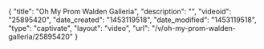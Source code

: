 {
    "title": "Oh My Prom Walden Galleria",
    "description": "",
    "videoid": "25895420",
    "date_created": "1453119518",
    "date_modified": "1453119518",
    "type": "captivate",
    "layout": "video",
    "url": "\/v\/oh-my-prom-walden-galleria\/25895420"
}